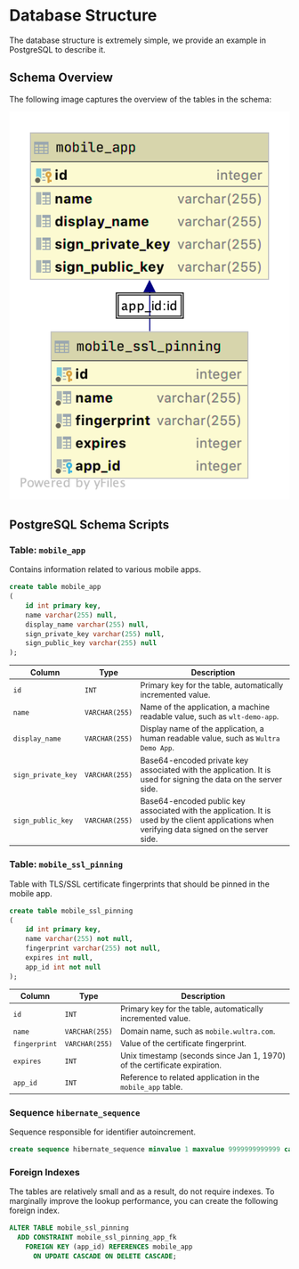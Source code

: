 # Database Structure

The database structure is extremely simple, we provide an example in PostgreSQL to describe it.

## Schema Overview

The following image captures the overview of the tables in the schema:

<img src="./img/mobile_app.png" width="544" alt="Mobile Utility Server DB Schema"/>

## PostgreSQL Schema Scripts

### Table: `mobile_app`

Contains information related to various mobile apps.

```sql
create table mobile_app
(
    id int primary key,
    name varchar(255) null,
    display_name varchar(255) null,
    sign_private_key varchar(255) null,
    sign_public_key varchar(255) null
);
```

| Column | Type | Description |
|---|---|---|
| `id` | `INT` | Primary key for the table, automatically incremented value. |
| `name` | `VARCHAR(255)` | Name of the application, a machine readable value, such as `wlt-demo-app`. |
| `display_name` | `VARCHAR(255)` | Display name of the application, a human readable value, such as `Wultra Demo App`. |
| `sign_private_key` | `VARCHAR(255)` | Base64-encoded private key associated with the application. It is used for signing the data on the server side. |
| `sign_public_key` | `VARCHAR(255)` | Base64-encoded public key associated with the application. It is used by the client applications when verifying data signed on the server side. |

### Table: `mobile_ssl_pinning`

Table with TLS/SSL certificate fingerprints that should be pinned in the mobile app.

```sql
create table mobile_ssl_pinning
(
    id int primary key,
    name varchar(255) not null,
    fingerprint varchar(255) not null,
    expires int null,
    app_id int not null
);
```

| Column | Type | Description |
|---|---|---|
| `id` | `INT` | Primary key for the table, automatically incremented value. |
| `name` | `VARCHAR(255)` | Domain name, such as `mobile.wultra.com`. |
| `fingerprint` | `VARCHAR(255)` | Value of the certificate fingerprint. |
| `expires` | `INT` | Unix timestamp (seconds since Jan 1, 1970) of the certificate expiration. |
| `app_id` | `INT` | Reference to related application in the `mobile_app` table. |

### Sequence `hibernate_sequence`

Sequence responsible for identifier autoincrement.

```sql
create sequence hibernate_sequence minvalue 1 maxvalue 9999999999999 cache 20;
```

### Foreign Indexes

The tables are relatively small and as a result, do not require indexes. To marginally improve the lookup performance, you can create the following foreign index.

```sql
ALTER TABLE mobile_ssl_pinning
  ADD CONSTRAINT mobile_ssl_pinning_app_fk
    FOREIGN KEY (app_id) REFERENCES mobile_app
      ON UPDATE CASCADE ON DELETE CASCADE;
```
